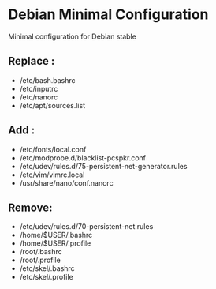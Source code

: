 # Debian Minimal Configuration

Minimal configuration for Debian stable

## Replace :
   - /etc/bash.bashrc
   - /etc/inputrc
   - /etc/nanorc
   - /etc/apt/sources.list

## Add : 
   - /etc/fonts/local.conf
   - /etc/modprobe.d/blacklist-pcspkr.conf
   - /etc/udev/rules.d/75-persistent-net-generator.rules
   - /etc/vim/vimrc.local
   - /usr/share/nano/conf.nanorc

## Remove:
   - /etc/udev/rules.d/70-persistent-net.rules
   - /home/$USER/.bashrc
   - /home/$USER/.profile
   - /root/.bashrc
   - /root/.profile
   - /etc/skel/.bashrc
   - /etc/skel/.profile
